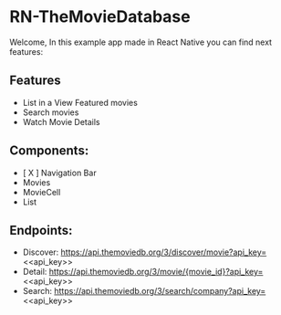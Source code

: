 # RN-TheMovieDatabase

Welcome, In this example app made in React Native you can find next features:

## Features
- List in a View Featured movies
- Search movies
- Watch Movie Details

## Components:

- [ X ] Navigation Bar
- Movies
- MovieCell
- List

## Endpoints:

- Discover: https://api.themoviedb.org/3/discover/movie?api_key=<<api_key>>
- Detail: https://api.themoviedb.org/3/movie/{movie_id}?api_key=<<api_key>>
- Search: https://api.themoviedb.org/3/search/company?api_key=<<api_key>>
